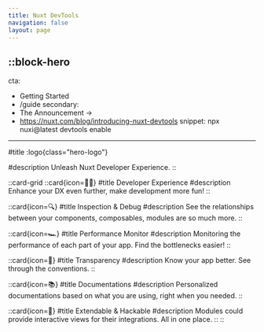 ```yaml
---
title: Nuxt DevTools
navigation: false
layout: page
---
```


::block-hero
---
cta:
  - Getting Started
  - /guide
secondary:
  - The Announcement →
  - https://nuxt.com/blog/introducing-nuxt-devtools
snippet: npx nuxi@latest devtools enable
---

#title
:logo{class="hero-logo"}

#description
Unleash Nuxt Developer Experience.
::

::card-grid
  ::card{icon=🧑‍💻}
  #title
  Developer Experience
  #description
  Enhance your DX even further, make development more fun!
  ::

  ::card{icon=🔍}
  #title
  Inspection & Debug
  #description
  See the relationships between your components, composables, modules are so much more.
  ::

  ::card{icon=🏎️}
  #title
  Performance Monitor
  #description
  Monitoring the performance of each part of your app. Find the bottlenecks easier!
  ::

  ::card{icon=🥽}
  #title
  Transparency
  #description
  Know your app better. See through the conventions.
  ::

  ::card{icon=📚}
  #title
  Documentations
  #description
  Personalized documentations based on what you are using, right when you needed.
  ::

  ::card{icon=🔌}
  #title
  Extendable & Hackable
  #description
  Modules could provide interactive views for their integrations. All in one place.
  ::
::

